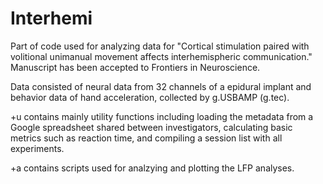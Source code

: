 # Interhemi

Part of code used for analyzing data for "Cortical stimulation paired with volitional unimanual movement affects interhemispheric communication." Manuscript has been accepted to Frontiers in Neuroscience.

Data consisted of neural data from 32 channels of a epidural implant and behavior data of hand acceleration, collected by g.USBAMP (g.tec).

+u contains mainly utility functions including loading the metadata from a Google spreadsheet shared between investigators, calculating basic metrics such as reaction time, and compiling a session list with all experiments.

+a contains scripts used for analzying and plotting the LFP analyses. 
